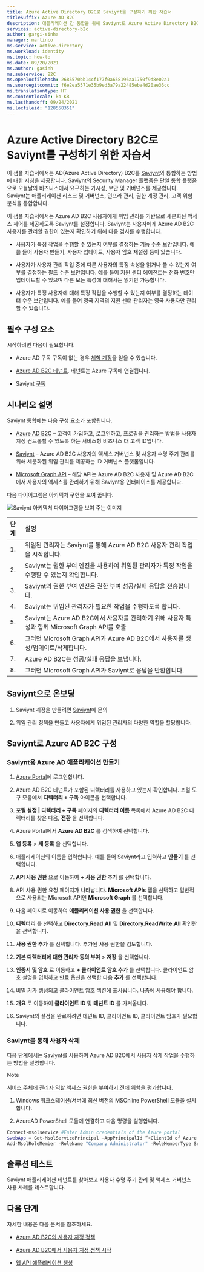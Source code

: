 ```yaml
---
title: Azure Active Directory B2C로 Saviynt를 구성하기 위한 자습서
titleSuffix: Azure AD B2C
description: 애플리케이션 간 통합을 위해 Saviynt로 Azure Active Directory B2C를 구성하여 IT 현대화를 간소화하고 보안, 거버넌스 및 규정 준수를 강화하도록 하는 자습서입니다. 
services: active-directory-b2c
author: gargi-sinha
manager: martinco
ms.service: active-directory
ms.workload: identity
ms.topic: how-to
ms.date: 09/20/2021
ms.author: gasinh
ms.subservice: B2C
ms.openlocfilehash: 2685570bb14cf177f0a658196aa1750f9d8e02a1
ms.sourcegitcommit: f6e2ea5571e35b9ed3a79a22485eba4d20ae36cc
ms.translationtype: HT
ms.contentlocale: ko-KR
ms.lasthandoff: 09/24/2021
ms.locfileid: "128558351"
---
```

# <a name="tutorial-for-configuring-saviynt-with-azure-active-directory-b2c"></a>Azure Active Directory B2C로 Saviynt를 구성하기 위한 자습서

이 샘플 자습서에서는 AD(Azure Active Directory) B2C를 [Saviynt](https://saviynt.com/integrations/azure-ad/for-b2c/)와 통합하는 방법에 대한 지침을 제공합니다. Saviynt의 Security Manager 플랫폼은 단일 통합 플랫폼으로 오늘날의 비즈니스에서 요구하는 가시성, 보안 및 거버넌스를 제공합니다. Saviynt는 애플리케이션 리스크 및 거버넌스, 인프라 관리, 권한 계정 관리, 고객 위험 분석을 통합합니다.

이 샘플 자습서에서는 Azure AD B2C 사용자에게 위임 관리를 기반으로 세분화된 액세스 제어를 제공하도록 Saviynt를 설정합니다. Saviynt는 사용자에게 Azure AD B2C 사용자를 관리할 권한이 있는지 확인하기 위해 다음 검사를 수행합니다.

- 사용자가 특정 작업을 수행할 수 있는지 여부를 결정하는 기능 수준 보안입니다. 예를 들어 사용자 만들기, 사용자 업데이트, 사용자 암호 재설정 등이 있습니다.

- 사용자가 사용자 관리 작업 중에 다른 사용자의 특정 속성을 읽거나 쓸 수 있는지 여부를 결정하는 필드 수준 보안입니다. 예를 들어 지원 센터 에이전트는 전화 번호만 업데이트할 수 있으며 다른 모든 특성에 대해서는 읽기만 가능합니다.

- 사용자가 특정 사용자에 대해 특정 작업을 수행할 수 있는지 여부를 결정하는 데이터 수준 보안입니다. 예를 들어 영국 지역의 지원 센터 관리자는 영국 사용자만 관리할 수 있습니다.

## <a name="prerequisites"></a>필수 구성 요소

시작하려면 다음이 필요합니다.

- Azure AD 구독 구독이 없는 경우 [체험 계정](https://azure.microsoft.com/free/)을 얻을 수 있습니다.

- [Azure AD B2C 테넌트](./tutorial-create-tenant.md). 테넌트는 Azure 구독에 연결됩니다.

- Saviynt [구독](https://saviynt.com/contact-us/)

## <a name="scenario-description"></a>시나리오 설명

Saviynt 통합에는 다음 구성 요소가 포함됩니다.

- [Azure AD B2C](https://azure.microsoft.com/services/active-directory/external-identities/b2c/) – 고객이 가입하고, 로그인하고, 프로필을 관리하는 방법을 사용자 지정 컨트롤할 수 있도록 하는 서비스형 비즈니스 대 고객 ID입니다.

- [Saviynt](https://saviynt.com/integrations/azure-ad/for-b2c/) – Azure AD B2C 사용자의 액세스 거버넌스 및 사용자 수명 주기 관리를 위해 세분화된 위임 관리를 제공하는 ID 거버넌스 플랫폼입니다.  

- [Microsoft Graph API](/graph/use-the-api) – 해당 API는 Azure AD B2C 사용자 및 Azure AD B2C에서 사용자의 액세스를 관리하기 위해 Saviynt용 인터페이스를 제공합니다.

다음 다이어그램은 아키텍처 구현을 보여 줍니다.

![Saviynt 아키텍처 다이어그램을 보여 주는 이미지](./media/partner-saviynt/saviynt-architecture-diagram.png)

|단계 | 설명 |
|:-----| :-----------|
| 1. | 위임된 관리자는 Saviynt를 통해 Azure AD B2C 사용자 관리 작업을 시작합니다.
| 2. | Saviynt는 권한 부여 엔진을 사용하여 위임된 관리자가 특정 작업을 수행할 수 있는지 확인합니다.
| 3. | Saviynt의 권한 부여 엔진은 권한 부여 성공/실패 응답을 전송합니다.
| 4. | Saviynt는 위임된 관리자가 필요한 작업을 수행하도록 합니다.
| 5. | Saviynt는 Azure AD B2C에서 사용자를 관리하기 위해 사용자 특성과 함께 Microsoft Graph API를 호출
| 6. | 그러면 Microsoft Graph API가 Azure AD B2C에서 사용자를 생성/업데이트/삭제합니다.
| 7. | Azure AD B2C는 성공/실패 응답을 보냅니다.
| 8. | 그러면 Microsoft Graph API가 Saviynt로 응답을 반환합니다.

## <a name="onboard-with-saviynt"></a>Saviynt으로 온보딩

1. Saviynt 계정을 만들려면 [Saviynt](https://saviynt.com/contact-us/)에 문의

2. 위임 관리 정책을 만들고 사용자에게 위임된 관리자의 다양한 역할을 할당합니다.

## <a name="configure-azure-ad-b2c-with-saviynt"></a>Saviynt로 Azure AD B2C 구성

### <a name="create-an-azure-ad-application-for-saviynt"></a>Saviynt용 Azure AD 애플리케이션 만들기

1. [Azure Portal](https://portal.azure.com/#home)에 로그인합니다.
1. Azure AD B2C 테넌트가 포함된 디렉터리를 사용하고 있는지 확인합니다. 포털 도구 모음에서 **디렉터리 + 구독** 아이콘을 선택합니다.
1. **포털 설정 | 디렉터리 + 구독** 페이지의 **디렉터리 이름** 목록에서 Azure AD B2C 디렉터리를 찾은 다음, **전환** 을 선택합니다.
1. Azure Portal에서 **Azure AD B2C** 를 검색하여 선택합니다.
1. **앱 등록** > **새 등록** 을 선택합니다.
1. 애플리케이션의 이름을 입력합니다. 예를 들어 Saviynt라고 입력하고 **만들기** 를 선택합니다.
1. **API 사용 권한** 으로 이동하여 **+ 사용 권한 추가** 를 선택합니다.
1. API 사용 권한 요청 페이지가 나타납니다. **Microsoft APIs** 탭을 선택하고 일반적으로 사용되는 Microsoft API인 **Microsoft Graph** 를 선택합니다.
1. 다음 페이지로 이동하여 **애플리케이션 사용 권한** 을 선택합니다.
1. **디렉터리** 를 선택하고 **Directory.Read.All** 및 **Directory.ReadWrite.All** 확인란을 선택합니다.
1. **사용 권한 추가** 를 선택합니다. 추가된 사용 권한을 검토합니다.
1. **기본 디렉터리에 대한 관리자 동의 부여** > **저장** 을 선택합니다.
1. **인증서 및 암호** 로 이동하고 **+ 클라이언트 암호 추가** 를 선택합니다. 클라이언트 암호 설명을 입력하고 만료 옵션을 선택한 다음 **추가** 를 선택합니다.
1. 비밀 키가 생성되고 클라이언트 암호 섹션에 표시됩니다. 나중에 사용해야 합니다.

1. **개요** 로 이동하여 **클라이언트 ID** 및 **테넌트 ID** 를 가져옵니다.
1. Saviynt의 설정을 완료하려면 테넌트 ID, 클라이언트 ID, 클라이언트 암호가 필요합니다.

### <a name="enable-saviynt-to-delete-users"></a>Saviynt를 통해 사용자 삭제

다음 단계에서는 Saviynt를 사용하여 Azure AD B2C에서 사용자 삭제 작업을 수행하는 방법을 설명합니다.

>[!NOTE]
>[서비스 주체에 관리자 역할 액세스 권한을 부여하기 전에 위험을 평가합니다.](../active-directory/develop/app-objects-and-service-principals.md)

1. Windows 워크스테이션/서버에 최신 버전의 MSOnline PowerShell 모듈을 설치합니다.

2. AzureAD PowerShell 모듈에 연결하고 다음 명령을 실행합니다.

```powershell
Connect-msolservice #Enter Admin credentials of the Azure portal
$webApp = Get-MsolServicePrincipal –AppPrincipalId “<ClientId of Azure AD Application>”
Add-MsolRoleMember -RoleName "Company Administrator" -RoleMemberType ServicePrincipal -RoleMemberObjectId $webApp.ObjectId
```

## <a name="test-the-solution"></a>솔루션 테스트

Saviynt 애플리케이션 테넌트를 찾아보고 사용자 수명 주기 관리 및 액세스 거버넌스 사용 사례를 테스트합니다.

## <a name="next-steps"></a>다음 단계

자세한 내용은 다음 문서를 참조하세요.

- [Azure AD B2C의 사용자 지정 정책](./custom-policy-overview.md)

- [Azure AD B2C에서 사용자 지정 정책 시작](tutorial-create-user-flows.md?pivots=b2c-custom-policy)

- [웹 API 애플리케이션 생성](./add-web-api-application.md)